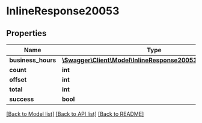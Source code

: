# InlineResponse20053

## Properties
Name | Type | Description | Notes
------------ | ------------- | ------------- | -------------
**business_hours** | [**\Swagger\Client\Model\InlineResponse20053BusinessHours[]**](InlineResponse20053BusinessHours.md) |  | [optional] 
**count** | **int** |  | [optional] 
**offset** | **int** |  | [optional] 
**total** | **int** |  | [optional] 
**success** | **bool** |  | [optional] 

[[Back to Model list]](../../README.md#documentation-for-models) [[Back to API list]](../../README.md#documentation-for-api-endpoints) [[Back to README]](../../README.md)

